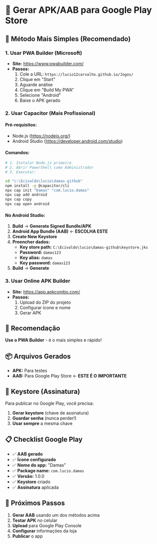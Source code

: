 # 🚀 Gerar APK/AAB para Google Play Store

## 📱 **Método Mais Simples (Recomendado)**

### **1. Usar PWA Builder (Microsoft)**
- **Site:** https://www.pwabuilder.com/
- **Passos:**
  1. Cole a URL: `https://lucio12carvalho.github.io/Jogos/`
  2. Clique em "Start"
  3. Aguarde análise
  4. Clique em "Build My PWA"
  5. Selecione "Android"
  6. Baixe o APK gerado

### **2. Usar Capacitor (Mais Profissional)**

#### **Pré-requisitos:**
- Node.js (https://nodejs.org/)
- Android Studio (https://developer.android.com/studio)

#### **Comandos:**
```bash
# 1. Instalar Node.js primeiro
# 2. Abrir PowerShell como Administrador
# 3. Executar:

cd "c:\Ecivaldo\lucio\damas-github"
npm install -g @capacitor/cli
npx cap init "Damas" "com.lucio.damas"
npx cap add android
npx cap copy
npx cap open android
```

#### **No Android Studio:**
1. **Build** → **Generate Signed Bundle/APK**
2. **Android App Bundle (AAB)** ← **ESCOLHA ESTE**
3. **Create New Keystore**
4. **Preencher dados:**
   - **Key store path:** `C:\Ecivaldo\lucio\damas-github\keystore.jks`
   - **Password:** `damas123`
   - **Key alias:** `damas`
   - **Key password:** `damas123`
5. **Build** → **Generate**

### **3. Usar Online APK Builder**
- **Site:** https://app.apkcombo.com/
- **Passos:**
  1. Upload do ZIP do projeto
  2. Configurar ícone e nome
  3. Gerar APK

## 🎯 **Recomendação**

**Use o PWA Builder** - é o mais simples e rápido!

## 📦 **Arquivos Gerados**

- **APK:** Para testes
- **AAB:** Para Google Play Store ← **ESTE É O IMPORTANTE**

## 🔑 **Keystore (Assinatura)**

Para publicar no Google Play, você precisa:
1. **Gerar keystore** (chave de assinatura)
2. **Guardar senha** (nunca perder!)
3. **Usar sempre** a mesma chave

## 📋 **Checklist Google Play**

- ✅ **AAB gerado**
- ✅ **Ícone configurado**
- ✅ **Nome do app:** "Damas"
- ✅ **Package name:** `com.lucio.damas`
- ✅ **Versão:** 1.0.0
- ✅ **Keystore** criado
- ✅ **Assinatura** aplicada

## 🚀 **Próximos Passos**

1. **Gerar AAB** usando um dos métodos acima
2. **Testar APK** no celular
3. **Upload** para Google Play Console
4. **Configurar** informações da loja
5. **Publicar** o app
